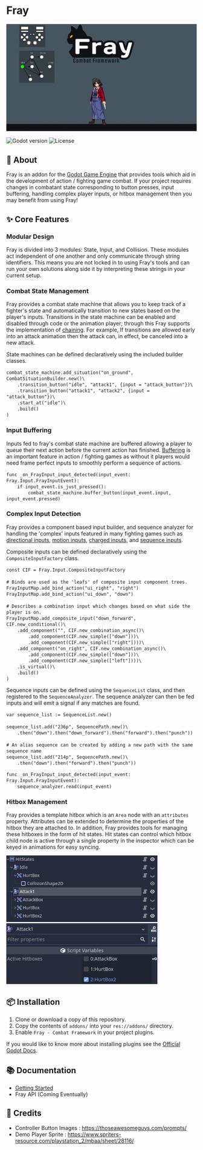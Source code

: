 # Fray

<p align="center">
    <img src="assets/fray_banner.gif" alt="Fray Logo">
</p>


![Godot version](https://img.shields.io/badge/godot-v3.5-blue)  ![License](https://img.shields.io/badge/license-MIT-informational)

## 📖 About

Fray is an addon for the [Godot Game Engine](https://godotengine.org) that provides tools which aid in the development of action / fighting game combat. If your project requires changes in combatant state corresponding to button presses, input buffering, handling complex player inputs, or hitbox management then you may benefit from using Fray!

## ✨ Core Features

### Modular Design

Fray is divided into 3 modules: State, Input, and Collision. These modules act independent of one another and only communicate through string identifiers. This means you are not locked in to using Fray's tools and can run your own solutions along side it by interpreting these strings in your current setup.

### Combat State Management

Fray provides a combat state machine that allows you to keep track of a fighter's state and automatically transition to new states based on the player's inputs.
Transitions in the state machine can be enabled and disabled through code or the animation player; through this Fray supports the implementation of [chaining](https://glossary.infil.net/?t=Chain). For example, If transitions are allowed early into an attack animation then the attack can, in effect, be canceled into a new attack.

State machines can be defined declaratively using the included builder classes.

```gdscript
combat_state_machine.add_situation("on_ground", CombatSituationBuilder.new()\
    .transition_button("idle", "attack1", {input = "attack_button"})\
    .transition_button("attack1", "attack2", {input = "attack_button"})\
    .start_at("idle")\
    .build()
)
```

### Input Buffering

Inputs fed to fray's combat state machine are buffered allowing a player to queue their next action before the current action has finished. [Buffering](https://en.wiktionary.org/wiki/Appendix:Glossary_of_fighting_games#Buffering) is an important feature in action / fighting games as without it players would need frame perfect inputs to smoothly perform a sequence of actions.

```gdscript
func _on_FrayInput_input_detected(input_event: Fray.Input.FrayInputEvent):
	if input_event.is_just_pressed():
		combat_state_machine.buffer_button(input_event.input, input_event.pressed)
```

### Complex Input Detection

Fray provides a component based input builder, and sequence analyzer for handling the 'complex' inputs featured in many fighting games such as [directional inputs](https://mugen.fandom.com/wiki/Command_input#Directional_inputs), [motion inputs](https://mugen.fandom.com/wiki/Command_input#Motion_input), [charged inputs](https://clips.twitch.tv/FuriousObservantOrcaGrammarKing-c1wo4zhroMVZ9I7y), and [sequence inputs](https://mugen.fandom.com/wiki/Command_input#Sequence_inputs).

Composite inputs can be defined declaratively using the `CompositeInputFactory` class.

```gdscript
const CIF = Fray.Input.CompositeInputFactory

# Binds are used as the 'leafs' of composite input component trees.
FrayInputMap.add_bind_action("ui_right", "right")
FrayInputMap.add_bind_action("ui_down", "down")

# Describes a combination input which changes based on what side the player is on.
FrayInputMap.add_composite_input("down_forward", CIF.new_conditional()\
    .add_component("", CIF.new_combination_async()\
        .add_component(CIF.new_simple(["down"]))\
        .add_component(CIF.new_simple(["right"])))\
    .add_component("on_right", CIF.new_combination_async()\
        .add_component(CIF.new_simple(["down"]))\
        .add_component(CIF.new_simple(["left"])))\
    .is_virtual()\
    .build()
)
```

Sequence inputs can be defined using the `SequenceList` class, and then registered to the `SequenceAnalyzer`.
The sequence analyzer can then be fed inputs and will emit a signal if any matches are found.

```gdscript
var sequence_list := SequenceList.new()

sequence_list.add("236p", SequencePath.new()\
    .then("down").then("down_forward").then("forward").then("punch"))

# An alias sequence can be created by adding a new path with the same sequence name
sequence_list.add("214p", SequencePath.new()\
    .then("down").then("forward").then("punch"))
```

```gdscript
func _on_FrayInput_input_detected(input_event: Fray.Input.FrayInputEvent):
	sequence_analyzer.read(input_event)
```

### Hitbox Management

Fray provides a template hitbox which is an `Area` node with an `attributes` property. Attributes can be extended to determine the properties of the hitbox they are attached to. In addition, Fray provides tools for managing these hitboxes in the form of hit states. Hit states can control which hitbox child node is active through a single property in the inspector which can be keyed in animations for easy syncing.

<img src="assets/hitbox_tree.png" width="400" alt="Tree view of hitbox management">

<img src="assets/hit_state_inspector.png" width="400" alt="View of hit state inspector">

## 📦 Installation

1. Clone or download a copy of this repository.
2. Copy the contents of `addons/` into your `res://addons/` directory.
3. Enable `Fray - Combat Framework` in your project plugins.

If you would like to know more about installing plugins see the [Official Godot Docs](https://docs.godotengine.org/en/stable/tutorials/plugins/editor/installing_plugins.html).

## 📚 Documentation

- [Getting Started](./docs/getting_started/index.md)
- Fray API (Coming Eventually)

## 📃 Credits

- Controller Button Images : <https://thoseawesomeguys.com/prompts/>
- Demo Player Sprite : <https://www.spriters-resource.com/playstation_2/mbaa/sheet/28116/>
